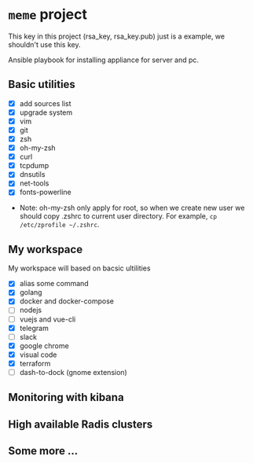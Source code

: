 # `meme` project
This key in this project (rsa_key, rsa_key.pub) just is a example, we shouldn't use this key.

Ansible playbook for installing appliance for server and pc.

## Basic utilities
- [x] add sources list
- [x] upgrade system 
- [x] vim
- [x] git
- [x] zsh
- [x] oh-my-zsh
- [x] curl
- [x] tcpdump
- [x] dnsutils
- [x] net-tools
- [x] fonts-powerline

* Note: oh-my-zsh only apply for root, so when we create new user we should copy .zshrc to current user directory. For example, `cp /etc/zprofile ~/.zshrc`.
## My workspace
My workspace will based on bacsic ultilities
- [x] alias some command
- [x] golang
- [x] docker and docker-compose
- [ ] nodejs
- [ ] vuejs and vue-cli
- [x] telegram
- [ ] slack
- [x] google chrome
- [x] visual code
- [x] terraform
- [ ] dash-to-dock (gnome extension)
 
## Monitoring with kibana

## High available Radis clusters
## Some more ... 
